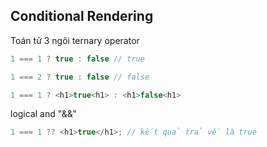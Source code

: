## Conditional Rendering

Toán tử 3 ngôi ternary operator

```js
1 === 1 ? true : false // true

1 === 2 ? true : false // false

1 === 1 ? <h1>true<h1> : <h1>false<h1>

```

logical and "&&"

```js
1 === 1 ?? <h1>true</h1>; // kết quả trả về là true
```

